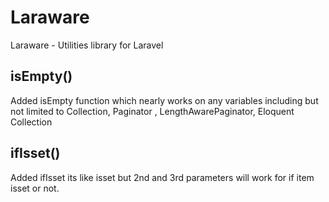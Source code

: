 # Laraware
Laraware - Utilities library for Laravel


## isEmpty() 

Added isEmpty function which nearly works on any variables including but not limited to Collection, Paginator , LengthAwarePaginator, Eloquent Collection

## ifIsset()
Added ifIsset its like isset but 2nd and 3rd parameters will work for if item isset or not.
